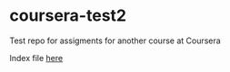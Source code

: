 # coursera-test2
Test repo for assigments for another course at Coursera

Index file [here](https://svetlika.github.io/coursera-test2/site/)
